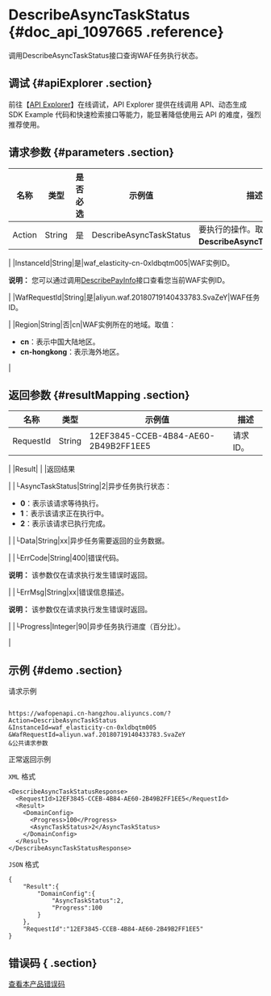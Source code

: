 # DescribeAsyncTaskStatus {#doc_api_1097665 .reference}

调用DescribeAsyncTaskStatus接口查询WAF任务执行状态。

## 调试 {#apiExplorer .section}

前往【[API Explorer](https://api.aliyun.com/#product=waf-openapi&api=DescribeAsyncTaskStatus)】在线调试，API Explorer 提供在线调用 API、动态生成 SDK Example 代码和快速检索接口等能力，能显著降低使用云 API 的难度，强烈推荐使用。

## 请求参数 {#parameters .section}

|名称|类型|是否必选|示例值|描述|
|--|--|----|---|--|
|Action|String|是|DescribeAsyncTaskStatus|要执行的操作。取值：**DescribeAsyncTaskStatus**。

 |
|InstanceId|String|是|waf\_elasticity-cn-0xldbqtm005|WAF实例ID。

 **说明：** 您可以通过调用[DescribePayInfo](~~86651~~)接口查看您当前WAF实例ID。

 |
|WafRequestId|String|是|aliyun.waf.20180719140433783.SvaZeY|WAF任务ID。

 |
|Region|String|否|cn|WAF实例所在的地域。取值：

 -   **cn**：表示中国大陆地区。
-   **cn-hongkong**：表示海外地区。

 |

## 返回参数 {#resultMapping .section}

|名称|类型|示例值|描述|
|--|--|---|--|
|RequestId|String|12EF3845-CCEB-4B84-AE60-2B49B2FF1EE5|请求ID。

 |
|Result| | |返回结果

 |
|└AsyncTaskStatus|String|2|异步任务执行状态：

 -   **0**：表示该请求等待执行。
-   **1**：表示该请求正在执行中。
-   **2**：表示该请求已执行完成。

 |
|└Data|String|xx|异步任务需要返回的业务数据。

 |
|└ErrCode|String|400|错误代码。

 **说明：** 该参数仅在请求执行发生错误时返回。

 |
|└ErrMsg|String|xx|错误信息描述。

 **说明：** 该参数仅在请求执行发生错误时返回。

 |
|└Progress|Integer|90|异步任务执行进度（百分比）。

 |

## 示例 {#demo .section}

请求示例

``` {#request_demo}

https://wafopenapi.cn-hangzhou.aliyuncs.com/?Action=DescribeAsyncTaskStatus
&InstanceId=waf_elasticity-cn-0xldbqtm005
&WafRequestId=aliyun.waf.20180719140433783.SvaZeY
&公共请求参数

```

正常返回示例

`XML` 格式

``` {#xml_return_success_demo}
<DescribeAsyncTaskStatusResponse>
  <RequestId>12EF3845-CCEB-4B84-AE60-2B49B2FF1EE5</RequestId>
  <Result>
    <DomainConfig>
      <Progress>100</Progress>
      <AsyncTaskStatus>2</AsyncTaskStatus>
    </DomainConfig>
  </Result>
</DescribeAsyncTaskStatusResponse>

```

`JSON` 格式

``` {#json_return_success_demo}
{
	"Result":{
		"DomainConfig":{
			"AsyncTaskStatus":2,
			"Progress":100
		}
	},
	"RequestId":"12EF3845-CCEB-4B84-AE60-2B49B2FF1EE5"
}
```

## 错误码 { .section}

[查看本产品错误码](https://error-center.aliyun.com/status/product/waf-openapi)

